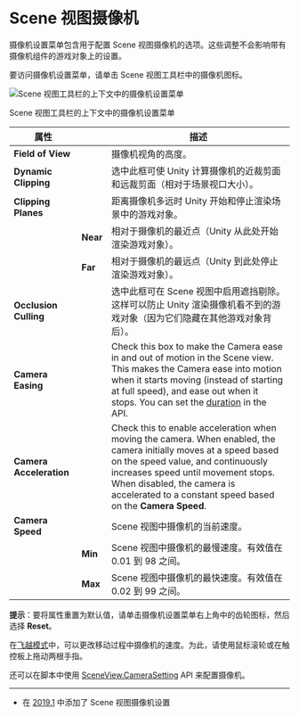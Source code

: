 # Scene 视图摄像机

摄像机设置菜单包含用于配置 Scene 视图摄像机的选项。这些调整不会影响带有摄像机组件的游戏对象上的设置。

要访问摄像机设置菜单，请单击 Scene 视图工具栏中的摄像机图标。

![Scene 视图工具栏的上下文中的摄像机设置菜单](https://docs.unity.cn/cn/2021.3/uploads/Main/SceneViewCameraSettings.png)

Scene 视图工具栏的上下文中的摄像机设置菜单

|**属性**|   |**描述**|
|---|---|---|
|**Field of View**|   |摄像机视角的高度。|
|**Dynamic Clipping**|   |选中此框可使 Unity 计算摄像机的近裁剪面和远裁剪面（相对于场景视口大小）。|
|**Clipping Planes**|   |距离摄像机多远时 Unity 开始和停止渲染场景中的游戏对象。|
||**Near**|相对于摄像机的最近点（Unity 从此处开始渲染游戏对象）。|
||**Far**|相对于摄像机的最远点（Unity 到此处停止渲染游戏对象）。|
|**Occlusion Culling**|   |选中此框可在 Scene 视图中启用遮挡剔除。这样可以防止 Unity 渲染摄像机看不到的游戏对象（因为它们隐藏在其他游戏对象背后）。|
|**Camera Easing**|   |Check this box to make the Camera ease in and out of motion in the Scene view. This makes the Camera ease into motion when it starts moving (instead of starting at full speed), and ease out when it stops. You can set the [duration](https://docs.unity.cn/cn/2021.3/ScriptReference/SceneView.CameraSettings-easingDuration.html) in the API.|
|**Camera Acceleration**|   |Check this to enable acceleration when moving the camera. When enabled, the camera initially moves at a speed based on the speed value, and continuously increases speed until movement stops. When disabled, the camera is accelerated to a constant speed based on the **Camera Speed**.|
|**Camera Speed**|   |Scene 视图中摄像机的当前速度。|
||**Min**|Scene 视图中摄像机的最慢速度。有效值在 0.01 到 98 之间。|
||**Max**|Scene 视图中摄像机的最快速度。有效值在 0.02 到 99 之间。|

**提示**：要将属性重置为默认值，请单击摄像机设置菜单右上角中的齿轮图标，然后选择 **Reset**。

在[飞越模式](https://docs.unity.cn/cn/2021.3/Manual/SceneViewNavigation.html#flythrough)中，可以更改移动过程中摄像机的速度。为此，请使用鼠标滚轮或在触控板上拖动两根手指。

还可以在脚本中使用 [SceneView.CameraSetting](https://docs.unity.cn/cn/2021.3/ScriptReference/SceneView.CameraSettings.html) API 来配置摄像机。

---

- 在 [2019.1](https://docs.unity.cn/2019.1/Documentation/Manual/30_search.html?q=newin20191) 中添加了 Scene 视图摄像机设置